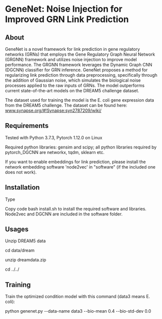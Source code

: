 GeneNet: Noise Injection for Improved GRN Link Prediction
===============================================================================

About
-----

GeneNet is a novel framework for link prediction in gene regulatory networks (GRNs) that employs the Gene Regulatory Graph Neural Network (GRGNN) framework and utilizes noise injection to improve model performance. The GRGNN framework leverages the Dynamic Graph CNN (DGCNN) classifier for GRN inference. GeneNet proposes a method for regularizing link prediction through data preprocessing, specifically through the addition of Gaussian noise, which simulates the biological noise processes applied to the raw inputs of GRNs. The model outperforms current state-of-the-art models on the DREAM5 challenge dataset.

The dataset used for training the model is the E. coli gene expression data from the DREAM5 challenge. The dataset can be found here: www.synapse.org/#!Synapse:syn2787209/wiki/

Requirements
------------

Tested with Python 3.7.3, Pytorch 1.12.0 on Linux

Required python libraries: gensim and scipy; all python libraries required by pytorch_DGCNN are networkx, tqdm, sklearn etc.

If you want to enable embeddings for link prediction, please install the network embedding software 'node2vec' in "software" (if the included one does not work).

Installation
------------
Type

Copy code
bash install.sh
to install the required software and libraries. Node2vec and DGCNN are included in the software folder.

Usages
------
Unzip DREAM5 data

cd data/dream

unzip dreamdata.zip

cd ../../


Training
--------
Train the optimized condition model with this command (data3 means E. coli):

python genenet.py --data-name data3 --bio-mean 0.4 --bio-std-dev 0.0
